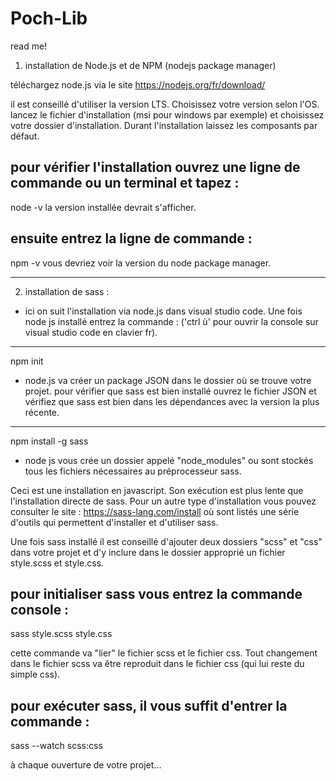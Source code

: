 # Poch-Lib
read me!

1) installation de Node.js et de NPM (nodejs package manager)

téléchargez node.js via le site https://nodejs.org/fr/download/

il est conseillé d'utiliser la version LTS. Choisissez votre version selon l'OS.
lancez le fichier d'installation (msi pour windows par exemple) et choisissez votre dossier d'installation.
Durant l'installation laissez les composants par défaut.

pour vérifier l'installation ouvrez une ligne de commande ou un terminal et tapez :
-----------------------------

node -v
la version installée devrait s'afficher.

ensuite entrez la ligne de commande :
-------------------------------------

npm -v
vous devriez voir la version du node package manager.

**************************************************************************************************************

2) installation de sass :
- ici on suit l'installation via node.js dans visual studio code.
Une fois node js installé entrez la commande : ('ctrl ù' pour ouvrir la console sur visual studio code en clavier fr).
----------------------------------------------

npm init

- node.js va créer un package JSON dans le dossier où se trouve votre projet.
pour vérifier que sass est bien installé ouvrez le fichier JSON et vérifiez que sass est bien dans les dépendances avec la version la plus récente.
------------------------------------------

npm install -g sass

- node js vous crée un dossier appelé "node_modules" ou sont stockés tous les fichiers nécessaires au préprocesseur sass.

Ceci est une installation en javascript. Son exécution est plus lente que l'installation directe de sass.
Pour un autre type d'installation vous pouvez consulter le site : https://sass-lang.com/install
où sont listés une série d'outils qui permettent d'installer et d'utiliser sass.

Une fois sass installé il est conseillé d'ajouter deux dossiers "scss" et "css" dans votre projet et d'y inclure dans le dossier approprié
un fichier style.scss et style.css.

pour initialiser sass vous entrez la commande console :
-------------------------------------

sass style.scss style.css

cette commande va "lier" le fichier scss et le fichier css. Tout changement dans le fichier scss va être reproduit dans le fichier css (qui lui reste du simple css).

pour exécuter sass, il vous suffit d'entrer la commande :
------------------------------------------------

sass --watch scss:css

à chaque ouverture de votre projet...
